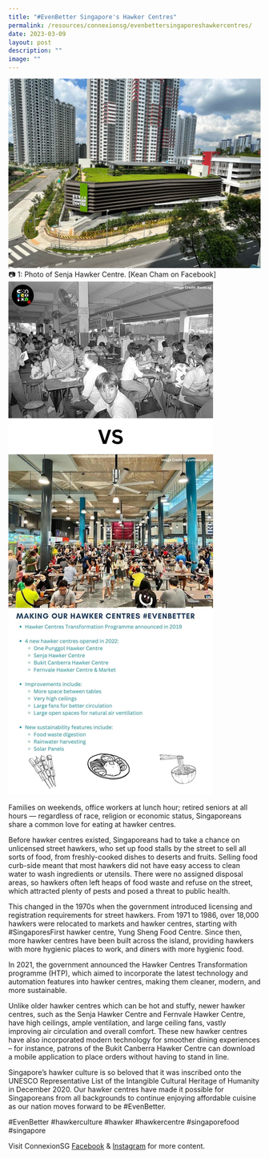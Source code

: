 ```yaml
---
title: "#EvenBetter Singapore's Hawker Centres"
permalink: /resources/connexionsg/evenbettersingaporeshawkercentres/
date: 2023-03-09
layout: post
description: ""
image: ""
---
```

![](/images/connexionsg/2023/senja%20hawker%20centre.jpg)
📷 1: Photo of Senja Hawker Centre. [Kean Cham on Facebook]
![](/images/connexionsg/2023/old%20hawker%20centresn.jpg)

Families on weekends, office workers at lunch hour; retired seniors at all hours — regardless of race, religion or economic status, Singaporeans share a common love for eating at hawker centres.

Before hawker centres existed, Singaporeans had to take a chance on unlicensed street hawkers, who set up food stalls by the street to sell all sorts of food, from freshly-cooked dishes to deserts and fruits. Selling food curb-side meant that most hawkers did not have easy access to clean water to wash ingredients or utensils. There were no assigned disposal areas, so hawkers often left heaps of food waste and refuse on the street, which attracted plenty of pests and posed a threat to public health.

This changed in the 1970s when the government introduced licensing and registration requirements for street hawkers. From 1971 to 1986, over 18,000 hawkers were relocated to markets and hawker centres, starting with #SingaporesFirst hawker centre, Yung Sheng Food Centre. Since then, more hawker centres have been built across the island, providing hawkers with more hygienic places to work, and diners with more hygienic food.

In 2021, the government announced the Hawker Centres Transformation programme (HTP), which aimed to incorporate the latest technology and automation features into hawker centres, making them cleaner, modern, and more sustainable.

Unlike older hawker centres which can be hot and stuffy, newer hawker centres, such as the Senja Hawker Centre and Fernvale Hawker Centre, have high ceilings, ample ventilation, and large ceiling fans, vastly improving air circulation and overall comfort. These new hawker centres have also incorporated modern technology for smoother dining experiences – for instance, patrons of the Bukit Canberra Hawker Centre can download a mobile application to place orders without having to stand in line.

Singapore’s hawker culture is so beloved that it was inscribed onto the UNESCO Representative List of the Intangible Cultural Heritage of Humanity in December 2020. Our hawker centres have made it possible for Singaporeans from all backgrounds to continue enjoying affordable cuisine as our nation moves forward to be #EvenBetter.

#EvenBetter #hawkerculture #hawker #hawkercentre #singaporefood #singapore

Visit ConnexionSG [Facebook](https://www.facebook.com/ConnexionSG) & [Instagram](https://www.instagram.com/connexionsg/) for more content.